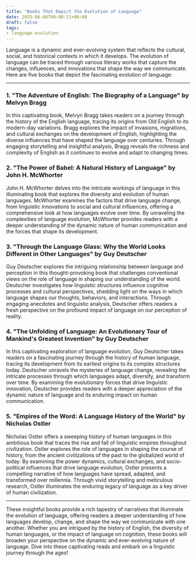 ```yaml
---
title: "Books That Depict the Evolution of Language"
date: 2025-06-08T00:00:21+00:00
draft: false
tags:
- language-evolution
---
```


Language is a dynamic and ever-evolving system that reflects the cultural, social, and historical contexts in which it develops. The evolution of language can be traced through various literary works that capture the changes, influences, and innovations that shape the way we communicate. Here are five books that depict the fascinating evolution of language:

---

### 1. "The Adventure of English: The Biography of a Language" by Melvyn Bragg

In this captivating book, Melvyn Bragg takes readers on a journey through the history of the English language, tracing its origins from Old English to its modern-day variations. Bragg explores the impact of invasions, migrations, and cultural exchanges on the development of English, highlighting the diverse influences that have shaped the language over centuries. Through engaging storytelling and insightful analysis, Bragg reveals the richness and complexity of English as it continues to evolve and adapt to changing times.

### 2. "The Power of Babel: A Natural History of Language" by John H. McWhorter

John H. McWhorter delves into the intricate workings of language in this illuminating book that explores the diversity and evolution of human languages. McWhorter examines the factors that drive language change, from linguistic innovations to social and cultural influences, offering a comprehensive look at how languages evolve over time. By unraveling the complexities of language evolution, McWhorter provides readers with a deeper understanding of the dynamic nature of human communication and the forces that shape its development.

### 3. "Through the Language Glass: Why the World Looks Different in Other Languages" by Guy Deutscher

Guy Deutscher explores the intriguing relationship between language and perception in this thought-provoking book that challenges conventional views on the role of language in shaping our understanding of the world. Deutscher investigates how linguistic structures influence cognitive processes and cultural perspectives, shedding light on the ways in which language shapes our thoughts, behaviors, and interactions. Through engaging anecdotes and linguistic analysis, Deutscher offers readers a fresh perspective on the profound impact of language on our perception of reality.

### 4. "The Unfolding of Language: An Evolutionary Tour of Mankind's Greatest Invention" by Guy Deutscher

In this captivating exploration of language evolution, Guy Deutscher takes readers on a fascinating journey through the history of human language, tracing its development from its earliest origins to its complex structures today. Deutscher unravels the mysteries of language change, revealing the intricate processes through which languages adapt, diversify, and transform over time. By examining the evolutionary forces that drive linguistic innovation, Deutscher provides readers with a deeper appreciation of the dynamic nature of language and its enduring impact on human communication.

### 5. "Empires of the Word: A Language History of the World" by Nicholas Ostler

Nicholas Ostler offers a sweeping history of human languages in this ambitious book that traces the rise and fall of linguistic empires throughout civilization. Ostler explores the role of languages in shaping the course of history, from the ancient civilizations of the past to the globalized world of today. By examining the power dynamics, cultural exchanges, and socio-political influences that drive language evolution, Ostler presents a compelling narrative of how languages have spread, adapted, and transformed over millennia. Through vivid storytelling and meticulous research, Ostler illuminates the enduring legacy of language as a key driver of human civilization.

---

These insightful books provide a rich tapestry of narratives that illuminate the evolution of language, offering readers a deeper understanding of how languages develop, change, and shape the way we communicate with one another. Whether you are intrigued by the history of English, the diversity of human languages, or the impact of language on cognition, these books will broaden your perspective on the dynamic and ever-evolving nature of language. Dive into these captivating reads and embark on a linguistic journey through the ages!